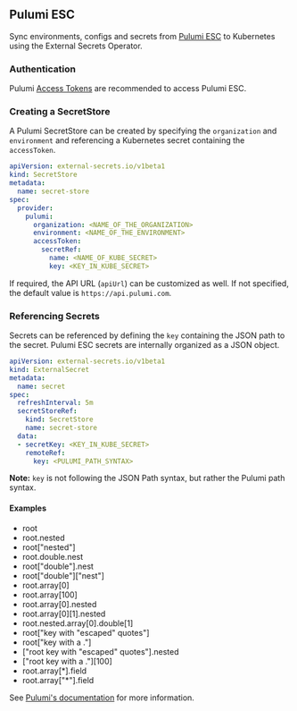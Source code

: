 ## Pulumi ESC

Sync environments, configs and secrets from [Pulumi ESC](https://www.pulumi.com/product/esc/) to Kubernetes using the External Secrets Operator.

### Authentication

Pulumi [Access Tokens](https://www.pulumi.com/docs/pulumi-cloud/access-management/access-tokens/) are recommended to access Pulumi ESC.

### Creating a SecretStore

A Pulumi SecretStore can be created by specifying the `organization` and `environment` and referencing a Kubernetes secret containing the `accessToken`.

```yaml
apiVersion: external-secrets.io/v1beta1
kind: SecretStore
metadata:
  name: secret-store
spec:
  provider:
    pulumi:
      organization: <NAME_OF_THE_ORGANIZATION>
      environment: <NAME_OF_THE_ENVIRONMENT>
      accessToken:
        secretRef:
          name: <NAME_OF_KUBE_SECRET>
          key: <KEY_IN_KUBE_SECRET>
```

If required, the API URL (`apiUrl`) can be customized as well. If not specified, the default value is `https://api.pulumi.com`.

### Referencing Secrets

Secrets can be referenced by defining the `key` containing the JSON path to the secret. Pulumi ESC secrets are internally organized as a JSON object.

```yaml
apiVersion: external-secrets.io/v1beta1
kind: ExternalSecret
metadata:
  name: secret
spec:
  refreshInterval: 5m
  secretStoreRef:
    kind: SecretStore
    name: secret-store
  data:
  - secretKey: <KEY_IN_KUBE_SECRET>
    remoteRef:
      key: <PULUMI_PATH_SYNTAX>
```

**Note:** `key` is not following the JSON Path syntax, but rather the Pulumi path syntax.

#### Examples

* root
* root.nested
* root["nested"]
* root.double.nest
* root["double"].nest
* root["double"]["nest"]
* root.array[0]
* root.array[100]
* root.array[0].nested
* root.array[0][1].nested
* root.nested.array[0].double[1]
* root["key with \"escaped\" quotes"]
* root["key with a ."]
* ["root key with \"escaped\" quotes"].nested
* ["root key with a ."][100]
* root.array[*].field
* root.array["*"].field

See [Pulumi's documentation](https://www.pulumi.com/docs/concepts/options/ignorechanges/) for more information.
